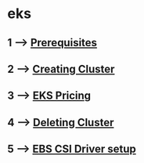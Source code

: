 # eks
## 1 --> [Prerequisites](https://github.com/singam123/eks/blob/main/preinstallations.md)
## 2 --> [Creating Cluster](https://github.com/singam123/eks/blob/main/CreatingCluster.md)
## 3 --> [EKS Pricing](https://github.com/singam123/eks/blob/main/EKS%20pricing.md)
## 4 --> [Deleting Cluster](https://github.com/singam123/eks/blob/main/DeleteCluster.md)
## 5 --> [EBS CSI Driver setup](https://github.com/singam123/eks/blob/main/Amazon_EBS_CSI_Driver%20setup.md)
